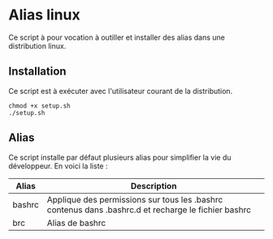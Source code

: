 # Alias linux

Ce script à pour vocation à outiller et installer des alias dans une distribution linux.

## Installation

Ce script est à exécuter avec l'utilisateur courant de la distribution.

```console
chmod +x setup.sh
./setup.sh
```

## Alias

Ce script installe par défaut plusieurs alias pour simplifier la vie du développeur.
En voici la liste :

| Alias  | Description                                                                                         |
|--------|-----------------------------------------------------------------------------------------------------|
| bashrc | Applique des permissions sur tous les .bashrc contenus dans .bashrc.d et recharge le fichier bashrc |
| brc    | Alias de bashrc                                                                                     |